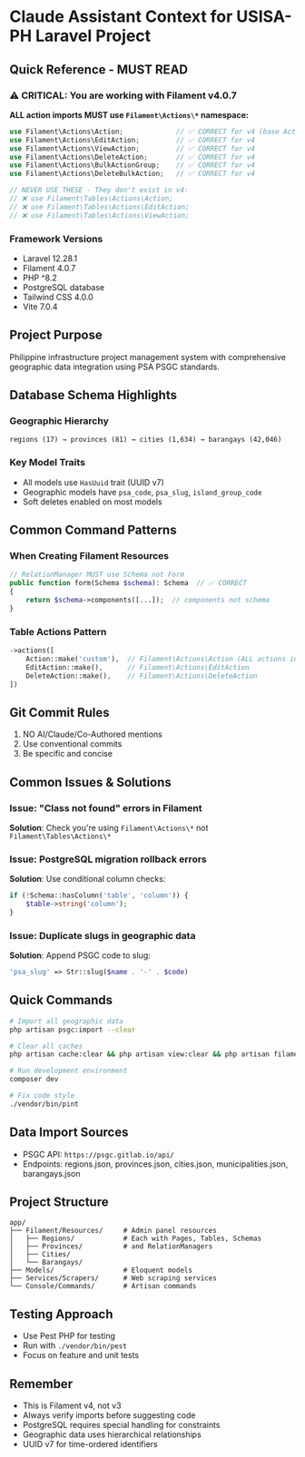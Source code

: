 # Claude Assistant Context for USISA-PH Laravel Project

## Quick Reference - MUST READ

### ⚠️ CRITICAL: You are working with Filament v4.0.7
**ALL action imports MUST use `Filament\Actions\*` namespace:**
```php
use Filament\Actions\Action;             // ✅ CORRECT for v4 (base Action class)
use Filament\Actions\EditAction;         // ✅ CORRECT for v4
use Filament\Actions\ViewAction;         // ✅ CORRECT for v4
use Filament\Actions\DeleteAction;       // ✅ CORRECT for v4
use Filament\Actions\BulkActionGroup;    // ✅ CORRECT for v4
use Filament\Actions\DeleteBulkAction;   // ✅ CORRECT for v4

// NEVER USE THESE - They don't exist in v4:
// ❌ use Filament\Tables\Actions\Action;
// ❌ use Filament\Tables\Actions\EditAction;
// ❌ use Filament\Tables\Actions\ViewAction;
```

### Framework Versions
- Laravel 12.28.1
- Filament 4.0.7
- PHP ^8.2
- PostgreSQL database
- Tailwind CSS 4.0.0
- Vite 7.0.4

## Project Purpose
Philippine infrastructure project management system with comprehensive geographic data integration using PSA PSGC standards.

## Database Schema Highlights

### Geographic Hierarchy
```
regions (17) → provinces (81) → cities (1,634) → barangays (42,046)
```

### Key Model Traits
- All models use `HasUuid` trait (UUID v7)
- Geographic models have `psa_code`, `psa_slug`, `island_group_code`
- Soft deletes enabled on most models

## Common Command Patterns

### When Creating Filament Resources
```php
// RelationManager MUST use Schema not Form
public function form(Schema $schema): Schema  // ✅ CORRECT
{
    return $schema->components([...]);  // components not schema
}
```

### Table Actions Pattern
```php
->actions([
    Action::make('custom'),  // Filament\Actions\Action (ALL actions in v4)
    EditAction::make(),      // Filament\Actions\EditAction
    DeleteAction::make(),    // Filament\Actions\DeleteAction
])
```

## Git Commit Rules
1. NO AI/Claude/Co-Authored mentions
2. Use conventional commits
3. Be specific and concise

## Common Issues & Solutions

### Issue: "Class not found" errors in Filament
**Solution**: Check you're using `Filament\Actions\*` not `Filament\Tables\Actions\*`

### Issue: PostgreSQL migration rollback errors
**Solution**: Use conditional column checks:
```php
if (!Schema::hasColumn('table', 'column')) {
    $table->string('column');
}
```

### Issue: Duplicate slugs in geographic data
**Solution**: Append PSGC code to slug:
```php
'psa_slug' => Str::slug($name . '-' . $code)
```

## Quick Commands
```bash
# Import all geographic data
php artisan psgc:import --clear

# Clear all caches
php artisan cache:clear && php artisan view:clear && php artisan filament:cache-components

# Run development environment
composer dev

# Fix code style
./vendor/bin/pint
```

## Data Import Sources
- PSGC API: `https://psgc.gitlab.io/api/`
- Endpoints: regions.json, provinces.json, cities.json, municipalities.json, barangays.json

## Project Structure
```
app/
├── Filament/Resources/     # Admin panel resources
│   ├── Regions/            # Each with Pages, Tables, Schemas
│   ├── Provinces/          # and RelationManagers
│   ├── Cities/
│   └── Barangays/
├── Models/                 # Eloquent models
├── Services/Scrapers/      # Web scraping services
└── Console/Commands/       # Artisan commands
```

## Testing Approach
- Use Pest PHP for testing
- Run with `./vendor/bin/pest`
- Focus on feature and unit tests

## Remember
- This is Filament v4, not v3
- Always verify imports before suggesting code
- PostgreSQL requires special handling for constraints
- Geographic data uses hierarchical relationships
- UUID v7 for time-ordered identifiers